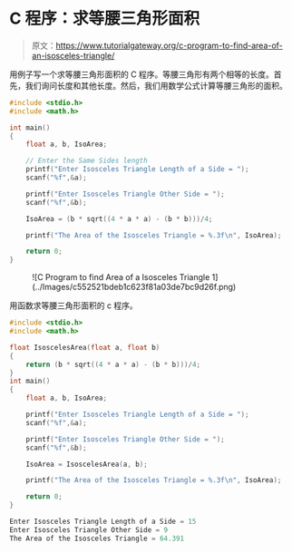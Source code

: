 # C 程序：求等腰三角形面积

> 原文：<https://www.tutorialgateway.org/c-program-to-find-area-of-an-isosceles-triangle/>

用例子写一个求等腰三角形面积的 C 程序。等腰三角形有两个相等的长度。首先，我们询问长度和其他长度。然后，我们用数学公式计算等腰三角形的面积。

```c
#include <stdio.h>
#include <math.h>

int main()
{
    float a, b, IsoArea;

    // Enter the Same Sides length
    printf("Enter Isosceles Triangle Length of a Side = ");
    scanf("%f",&a);

    printf("Enter Isosceles Triangle Other Side = ");
    scanf("%f",&b);

    IsoArea = (b * sqrt((4 * a * a) - (b * b)))/4;

    printf("The Area of the Isosceles Triangle = %.3f\n", IsoArea);

    return 0;
}
```

<figure class="wp-block-image size-large">![C Program to find Area of a Isosceles Triangle 1](../Images/c552521bdeb1c623f81a03de7bc9d26f.png)</figure>

用函数求等腰三角形面积的 c 程序。

```c
#include <stdio.h>
#include <math.h>

float IsoscelesArea(float a, float b)
{
    return (b * sqrt((4 * a * a) - (b * b)))/4;
}
int main()
{
    float a, b, IsoArea;

    printf("Enter Isosceles Triangle Length of a Side = ");
    scanf("%f",&a);

    printf("Enter Isosceles Triangle Other Side = ");
    scanf("%f",&b);

    IsoArea = IsoscelesArea(a, b);

    printf("The Area of the Isosceles Triangle = %.3f\n", IsoArea); 

    return 0;
}
```

```c
Enter Isosceles Triangle Length of a Side = 15
Enter Isosceles Triangle Other Side = 9
The Area of the Isosceles Triangle = 64.391
```